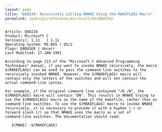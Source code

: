```yaml
---
layout: page
title: "Q68234: Recursively Calling NMAKE Using the MAKEFLAGS Macro"
permalink: /pubs/pc/reference/microsoft/kb/Q68234/
---
```


	Article: Q68234
	Product: Microsoft C
	Version(s): 1.11   | 1.11
	Operating System: MS-DOS | OS/2
	Flags: ENDUSER | docerr
	Last Modified: 17-JAN-1991
	
	According to page 113 of the "Microsoft C Advanced Programming
	Techniques" manual, if you want to invoke NMAKE recursively, the macro
	$(MAKEFLAGS) can be used to pass the command-line switches to the
	recursively invoked NMAKE. However, the $(MAKEFLAGS) macro will
	contain only the letters of the switches and will not contain the
	actual command-line syntax.
	
	For example, if the original command line contained "/D /N", the
	$(MAKEFLAGS) macro will contain "DN". This results in NMAKE trying to
	use the $(MAKEFLAGS) macro as the name of the makefile, rather than as
	command-line switches. To use the $(MAKEFLAGS) macro to invoke NMAKE
	recursively, it is necessary to precede it with a hyphen (-) or
	forward slash (/) so that NMAKE uses the macro as a set of
	command-line switches. The documentation should read:
	
	   $(MAKE) -$(MAKEFLAGS)

